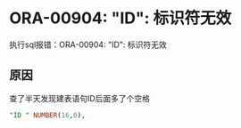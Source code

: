 # ORA-00904: "ID": 标识符无效

执行sql报错：ORA-00904: "ID": 标识符无效

## 原因

查了半天发现建表语句ID后面多了个空格

```sql
"ID " NUMBER(16,0),
```
